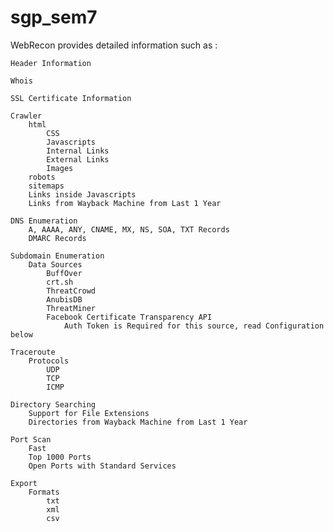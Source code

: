 # sgp_sem7
WebRecon provides detailed information such as :

    Header Information

    Whois

    SSL Certificate Information

    Crawler
        html
            CSS
            Javascripts
            Internal Links
            External Links
            Images
        robots
        sitemaps
        Links inside Javascripts
        Links from Wayback Machine from Last 1 Year

    DNS Enumeration
        A, AAAA, ANY, CNAME, MX, NS, SOA, TXT Records
        DMARC Records

    Subdomain Enumeration
        Data Sources
            BuffOver
            crt.sh
            ThreatCrowd
            AnubisDB
            ThreatMiner
            Facebook Certificate Transparency API
                Auth Token is Required for this source, read Configuration below

    Traceroute
        Protocols
            UDP
            TCP
            ICMP

    Directory Searching
        Support for File Extensions
        Directories from Wayback Machine from Last 1 Year

    Port Scan
        Fast
        Top 1000 Ports
        Open Ports with Standard Services

    Export
        Formats
            txt
            xml
            csv
